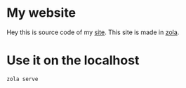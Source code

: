 # My website
Hey this is source code of my [site](https://pingalpie.tildevarsh.in).
This site is made in [zola](getzola.org).
# Use it on the localhost
```
zola serve
```
